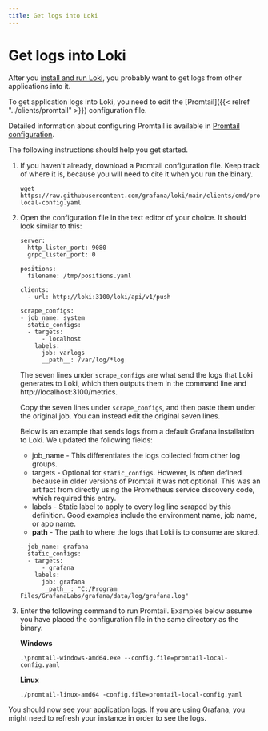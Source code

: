 ```yaml
---
title: Get logs into Loki
---
```

# Get logs into Loki

After you [install and run Loki](../../installation/local/), you probably want to get logs from other applications into it.

To get application logs into Loki, you need to edit the [Promtail]({{< relref "../clients/promtail" >}}) configuration file.

Detailed information about configuring Promtail is available in [Promtail configuration](../../clients/promtail/configuration/).

The following instructions should help you get started.

1. If you haven't already, download a Promtail configuration file. Keep track of where it is, because you will need to cite it when you run the binary.

    ```
    wget https://raw.githubusercontent.com/grafana/loki/main/clients/cmd/promtail/promtail-local-config.yaml
    ```

1. Open the configuration file in the text editor of your choice. It should look similar to this:

    ```
    server:
      http_listen_port: 9080
      grpc_listen_port: 0
    
    positions:
      filename: /tmp/positions.yaml
    
    clients:
      - url: http://loki:3100/loki/api/v1/push
    
    scrape_configs:
    - job_name: system
      static_configs:
      - targets:
          - localhost
        labels:
          job: varlogs
          __path__: /var/log/*log
    ```

    The seven lines under `scrape_configs` are what send the logs that Loki generates to Loki, which then outputs them in the command line and http://localhost:3100/metrics.

    Copy the seven lines under `scrape_configs`, and then paste them under the original job. You can instead edit the original seven lines.

    Below is an example that sends logs from a default Grafana installation to Loki. We updated the following fields:
    - job_name - This differentiates the logs collected from other log groups.
    - targets - Optional for `static_configs`. However, is often defined because in older versions of Promtail it was not optional. This was an artifact from directly using the Prometheus service discovery code, which required this entry.
    - labels - Static label to apply to every log line scraped by this definition. Good examples include the environment name, job name, or app name.
    - __path__ - The path to where the logs that Loki is to consume are stored.

    ```
    - job_name: grafana
      static_configs:
      - targets:
          - grafana
        labels:
          job: grafana
          __path__: "C:/Program Files/GrafanaLabs/grafana/data/log/grafana.log"
    ```

1. Enter the following command to run Promtail. Examples below assume you have placed the configuration file in the same directory as the binary.

    **Windows**

    ```
    .\promtail-windows-amd64.exe --config.file=promtail-local-config.yaml
    ```

    **Linux**

    ```
    ./promtail-linux-amd64 -config.file=promtail-local-config.yaml
    ```

You should now see your application logs. If you are using Grafana, you might need to refresh your instance in order to see the logs.
